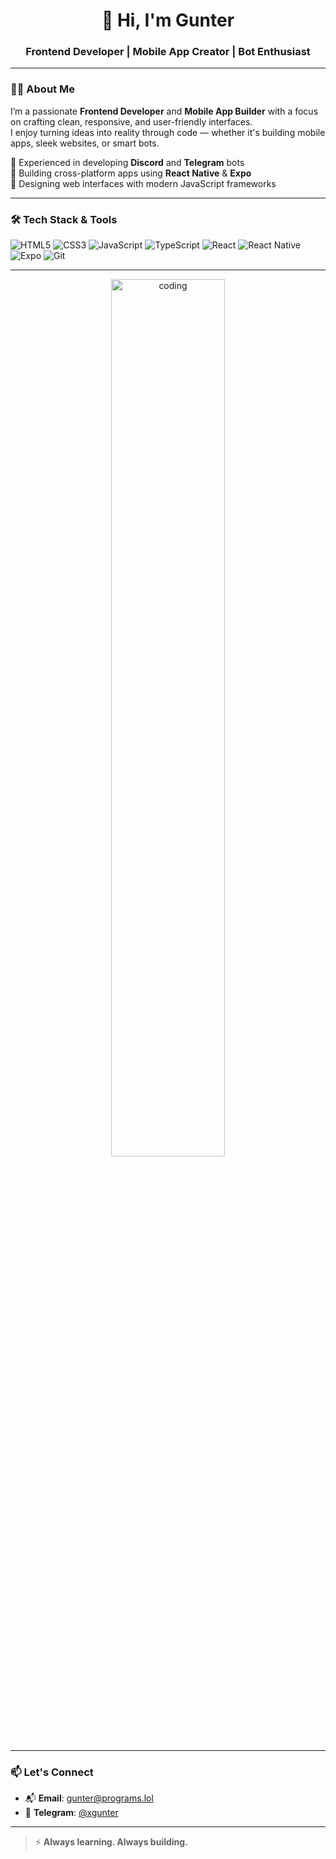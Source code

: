 <h1 align="center">👋 Hi, I'm Gunter</h1>
<h3 align="center">Frontend Developer | Mobile App Creator | Bot Enthusiast</h3>

---

### 👨‍💻 About Me

I’m a passionate **Frontend Developer** and **Mobile App Builder** with a focus on crafting clean, responsive, and user-friendly interfaces.  
I enjoy turning ideas into reality through code — whether it's building mobile apps, sleek websites, or smart bots.

🔹 Experienced in developing **Discord** and **Telegram** bots  
🔹 Building cross-platform apps using **React Native** & **Expo**  
🔹 Designing web interfaces with modern JavaScript frameworks  

---

### 🛠️ Tech Stack & Tools

![HTML5](https://img.shields.io/badge/-HTML5-E34F26?style=flat&logo=html5&logoColor=white)
![CSS3](https://img.shields.io/badge/-CSS3-1572B6?style=flat&logo=css3)
![JavaScript](https://img.shields.io/badge/-JavaScript-F7DF1E?style=flat&logo=javascript&logoColor=black)
![TypeScript](https://img.shields.io/badge/-TypeScript-3178C6?style=flat&logo=typescript&logoColor=white)
![React](https://img.shields.io/badge/-React-20232A?style=flat&logo=react)
![React Native](https://img.shields.io/badge/-React%20Native-20232A?style=flat&logo=react)
![Expo](https://img.shields.io/badge/-Expo-000020?style=flat&logo=expo)
![Git](https://img.shields.io/badge/-Git-F05032?style=flat&logo=git&logoColor=white)

---

<p align="center">
  <img src="https://media0.giphy.com/media/v1.Y2lkPTc5MGI3NjExbnByZHQ4M2htYXJ0dWEwMXR6aGx6ZHlxMndyczg0eXNiZGhva2w3aSZlcD12MV9pbnRlcm5hbF9naWZfYnlfaWQmY3Q9Zw/3oKIPnAiaMCws8nOsE/giphy.gif" alt="coding" width="60%" />
</p>

---

### 📫 Let's Connect

- 📬 **Email**: [gunter@programs.lol](mailto:gunter@programs.lol)  
- 💬 **Telegram**: [@xgunter](https://t.me/xgunter)

---

> ⚡ **Always learning. Always building.**
